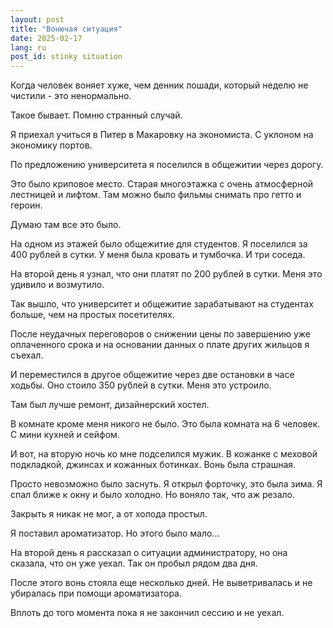 ```yaml
---
layout: post
title: "Вонючая ситуация"
date: 2025-02-17
lang: ru
post_id: stinky situation
---
```


<!-- © 2025 Artur Kraskov, Monada Dominion.
This work is licensed under a Creative Commons Attribution-NonCommercial-NoDerivatives 4.0 International License. -->

Когда человек воняет хуже, чем денник лошади, который неделю не чистили - это ненормально.

Такое бывает. Помню странный случай.

Я приехал учиться в Питер в Макаровку на экономиста. С уклоном на экономику портов.

По предложению университета я поселился в общежитии через дорогу.

Это было криповое место. Старая многоэтажка с очень атмосферной лестницей и лифтом. Там можно было фильмы снимать про гетто и героин.

Думаю там все это было.

На одном из этажей было общежитие для студентов. Я поселился за 400 рублей в сутки. У меня была кровать и тумбочка. И три соседа.

На второй день я узнал, что они платят по 200 рублей в сутки. Меня это удивило и возмутило.

Так вышло, что университет и общежитие зарабатывают на студентах больше, чем на простых посетителях.

После неудачных переговоров о снижении цены по завершению уже оплаченного срока и на основании данных о плате других жильцов я
съехал.

И переместился в другое общежитие через две остановки в часе ходьбы. Оно стоило 350 рублей в сутки. Меня это устроило.

Там был лучше ремонт, дизайнерский хостел.

В комнате кроме меня никого не было. Это была комната на 6 человек. С мини кухней и сейфом.

И вот, на вторую ночь ко мне подселился мужик. В кожанке с меховой подкладкой, джинсах и кожанных ботинках. Вонь была страшная.

Просто невозможно было заснуть. Я открыл форточку, это была зима. Я спал ближе к окну и было холодно. Но воняло так, что аж резало.

Закрыть я никак не мог, а от холода простыл.

Я поставил ароматизатор. Но этого было мало...

На второй день я рассказал о ситуации администратору, но она сказала, что он уже уехал. Так он пробыл рядом два дня.

После этого вонь стояла еще несколько дней. Не выветривалась и не убиралась при помощи ароматизатора.

Вплоть до того момента пока я не закончил сессию и не уехал.